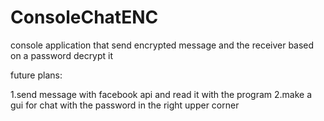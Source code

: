 # ConsoleChatENC
console application that send encrypted message and the receiver based on a password decrypt it

future plans:

1.send message with facebook api and read it with the program
2.make a gui for chat with the password in the right upper corner

